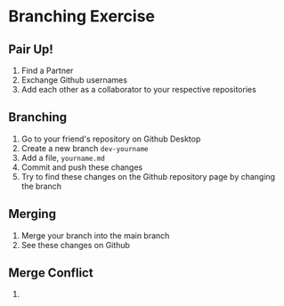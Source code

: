 # Branching Exercise

## Pair Up!
1. Find a Partner
2. Exchange Github usernames
3. Add each other as a collaborator to your respective repositories

## Branching
1. Go to your friend's repository on Github Desktop
2. Create a new branch `dev-yourname`
3. Add a file, `yourname.md`
4. Commit and push these changes
5. Try to find these changes on the Github repository page by changing the branch

## Merging
1. Merge your branch into the main branch
2. See these changes on Github

## Merge Conflict
1. 
